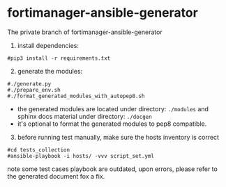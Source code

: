 # fortimanager-ansible-generator
The private branch of fortimanager-ansible-generator
1. install dependencies:
```
#pip3 install -r requirements.txt
```
2. generate the modules:
```
#./generate.py
#./prepare_env.sh
#./format_generated_modules_with_autopep8.sh
```
 -  the generated modules are located under directory: `./modules` and sphinx docs material under directory: `./docgen`
 -  it's optional to format the generated modules to pep8 compatible.

3. before running test manually, make sure the hosts inventory is correct
 ```
#cd tests_collection
#ansible-playbook -i hosts/ -vvv script_set.yml
```
note some test cases playbook are outdated, upon errors, please refer to the generated document fox a fix.
